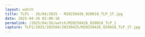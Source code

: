 ```yaml
---
layout: watch
title: TLP1 - 26/04/2025 - M20250426_020018_TLP_1T.jpg
date: 2025-04-26 02:00:18
permalink: /2025/04/26/watch/M20250426_020018_TLP_1
capture: TLP1/2025/202504/20250425/M20250426_020018_TLP_1T.jpg
---
```

